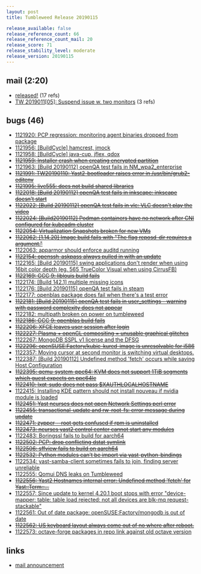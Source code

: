 ```yaml
---
layout: post
title: Tumbleweed Release 20190115

release_available: false
release_reference_count: 66
release_reference_count_mail: 20
release_score: 71
release_stability_level: moderate
release_version: 20190115
---
```


## mail (2:20)

- [released!](https://lists.opensuse.org/opensuse-factory/2019-01/msg00204.html) (17 refs)
- [TW 2019011\[05\]: Suspend issue w. two monitors](https://lists.opensuse.org/opensuse-factory/2019-01/msg00357.html) (3 refs)

## bugs (46)

<!--more-->

- [1121920: PCP regression: monitoring agent binaries dropped from package](https://bugzilla.opensuse.org/show_bug.cgi?id=1121920)
- [1121956: \[BuildCycle\] hamcrest, jmock](https://bugzilla.opensuse.org/show_bug.cgi?id=1121956)
- [1121958: \[BuildCycle\] java-cup, jflex, qdox](https://bugzilla.opensuse.org/show_bug.cgi?id=1121958)
- ~~[1121959: Installer crash when creating encrypted partition](https://bugzilla.opensuse.org/show_bug.cgi?id=1121959)~~
- [1121963: \[Build 20190112\] openQA test fails in NM_wpa2_enterprise](https://bugzilla.opensuse.org/show_bug.cgi?id=1121963)
- ~~[1121991: TW20190110: Yast2-bootloader raises error in /usr/bin/grub2-editenv](https://bugzilla.opensuse.org/show_bug.cgi?id=1121991)~~
- ~~[1121995: live555: does not build shared libraries](https://bugzilla.opensuse.org/show_bug.cgi?id=1121995)~~
- ~~[1122018: \[Build 20190112\] openQA test fails in inkscape: inkscape doesn't start](https://bugzilla.opensuse.org/show_bug.cgi?id=1122018)~~
- ~~[1122022: \[Build 20190112\] openQA test fails in vlc: VLC doesn't play the video](https://bugzilla.opensuse.org/show_bug.cgi?id=1122022)~~
- ~~[1122024: \[Build20190112\] Podman containers have no network after CNI configured for kubeadm cluster](https://bugzilla.opensuse.org/show_bug.cgi?id=1122024)~~
- ~~[1122054: Virtualization Snapshots broken for new VMs](https://bugzilla.opensuse.org/show_bug.cgi?id=1122054)~~
- ~~[1122062: \[1.14.20\] Image build fails with "The flag reposd-dir requires a argument."](https://bugzilla.opensuse.org/show_bug.cgi?id=1122062)~~
- [1122063: apparmor should enforce auditd running](https://bugzilla.opensuse.org/show_bug.cgi?id=1122063)
- ~~[1122154: openssh-askpass always pulled in with an update](https://bugzilla.opensuse.org/show_bug.cgi?id=1122154)~~
- [1122165: \[Build 20190115\] swing applications don't render when using 16bit color depth (eg. 565 TrueColor Visual when using CirrusFB)](https://bugzilla.opensuse.org/show_bug.cgi?id=1122165)
- ~~[1122169: GCC 9: liblouis build fails](https://bugzilla.opensuse.org/show_bug.cgi?id=1122169)~~
- [1122174: \[Build 142.1\] multiple missing icons](https://bugzilla.opensuse.org/show_bug.cgi?id=1122174)
- [1122176: \[Build 20190115\] openQA test fails in steam](https://bugzilla.opensuse.org/show_bug.cgi?id=1122176)
- [1122177: openblas package does fail when there's a test error](https://bugzilla.opensuse.org/show_bug.cgi?id=1122177)
- ~~[1122181: \[Build 20190115\] openQA test fails in user_settings - warning with password complexity does not appear](https://bugzilla.opensuse.org/show_bug.cgi?id=1122181)~~
- [1122182: multipath broken on power on tumbleweed](https://bugzilla.opensuse.org/show_bug.cgi?id=1122182)
- ~~[1122186: GCC 9: openblas build fails](https://bugzilla.opensuse.org/show_bug.cgi?id=1122186)~~
- ~~[1122206: XFCE leaves user session after login](https://bugzilla.opensuse.org/show_bug.cgi?id=1122206)~~
- ~~[1122227: Plasma + openGL compositing = unusable graphical glitches](https://bugzilla.opensuse.org/show_bug.cgi?id=1122227)~~
- [1122267: MongoDB SSPL v1 license and the DFSG](https://bugzilla.opensuse.org/show_bug.cgi?id=1122267)
- ~~[1122296: openSUSE:Factory/kubic-kured-image is unresolvable for i586](https://bugzilla.opensuse.org/show_bug.cgi?id=1122296)~~
- [1122357: Moving cursor at second monitor is switching  virtual desktops.](https://bugzilla.opensuse.org/show_bug.cgi?id=1122357)
- [1122387: \[Build 20190112\] Undefined method 'fetch' occurs while saving Host Configuration](https://bugzilla.opensuse.org/show_bug.cgi?id=1122387)
- ~~[1122395: qemu-system-ppc64: KVM does not support 1TiB segments which guest expects on ppc64le](https://bugzilla.opensuse.org/show_bug.cgi?id=1122395)~~
- ~~[1122410: lxqt-sudo does not pass $XAUTHLOCALHOSTNAME](https://bugzilla.opensuse.org/show_bug.cgi?id=1122410)~~
- [1122415: Installing KDE pattern should not install nouveau if nvidia module is loaded](https://bugzilla.opensuse.org/show_bug.cgi?id=1122415)
- ~~[1122451: Yast ncurses does not open Network Settings perl error](https://bugzilla.opensuse.org/show_bug.cgi?id=1122451)~~
- ~~[1122455: transactional-update and rw-root-fs: error message during update](https://bugzilla.opensuse.org/show_bug.cgi?id=1122455)~~
- ~~[1122471: zypper --root gets confused if rpm is uninstalled](https://bugzilla.opensuse.org/show_bug.cgi?id=1122471)~~
- ~~[1122473: ncurses yast2 control center cannot start any modules](https://bugzilla.opensuse.org/show_bug.cgi?id=1122473)~~
- [1122483: Boringssl fails to build for aarch64](https://bugzilla.opensuse.org/show_bug.cgi?id=1122483)
- ~~[1122502: PCP: drop conflicting dstat symlink](https://bugzilla.opensuse.org/show_bug.cgi?id=1122502)~~
- ~~[1122506: sffview fails to build on aarch64](https://bugzilla.opensuse.org/show_bug.cgi?id=1122506)~~
- ~~[1122532: Python modules can't be import via yast-python-bindings](https://bugzilla.opensuse.org/show_bug.cgi?id=1122532)~~
- [1122534: yast-samba-client sometimes fails to join, finding server unreliable](https://bugzilla.opensuse.org/show_bug.cgi?id=1122534)
- [1122555: Qomui DNS leaks on Tumbleweed](https://bugzilla.opensuse.org/show_bug.cgi?id=1122555)
- ~~[1122556: Yast2 Hostnames internal error: Undefined method 'fetch' for <Yast::Term::...>](https://bugzilla.opensuse.org/show_bug.cgi?id=1122556)~~
- [1122557: Since update to kernel 4.20.1 boot stops with error "device-mapper: table: table load rejected: not all devices are blk-mq request-stackable"](https://bugzilla.opensuse.org/show_bug.cgi?id=1122557)
- [1122561: Out of date package: openSUSE:Factory/mongodb is out of date](https://bugzilla.opensuse.org/show_bug.cgi?id=1122561)
- ~~[1122562: US keyboard layout always come out of no where after reboot.](https://bugzilla.opensuse.org/show_bug.cgi?id=1122562)~~
- [1122573: octave-forge packages in repo link against old octave version](https://bugzilla.opensuse.org/show_bug.cgi?id=1122573)



## links

- [mail announcement](https://lists.opensuse.org/opensuse-factory/2019-01/msg00193.html)
